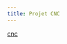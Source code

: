 ```yaml
---
title: Projet CNC
---
```

[cnc](https://d2qc09rl1gfuof.cloudfront.net/product/DKJ3018PROJCK0001/cnc-3018-m100-1.2.jpg)
